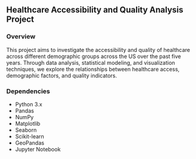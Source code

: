 ## Healthcare Accessibility and Quality Analysis Project ##

### Overview ###
This project aims to investigate the accessibility and quality of healthcare across different demographic groups across the US over the past five years. 
Through data analysis, statistical modeling, and visualization techniques, we explore the relationships between healthcare access, demographic factors, and quality indicators.

### Dependencies ###
- Python 3.x
- Pandas
- NumPy
- Matplotlib
- Seaborn
- Scikit-learn
- GeoPandas
- Jupyter Notebook
